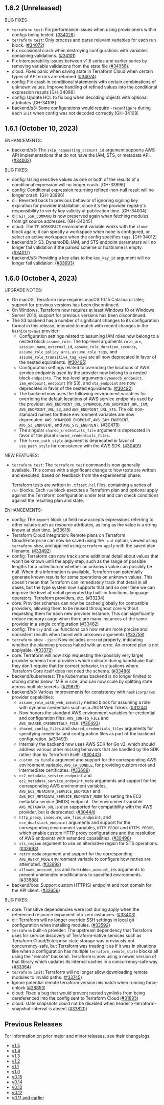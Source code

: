 ## 1.6.2 (Unreleased)

BUG FIXES
* `terraform test`: Fix performance issues when using provisioners within configs being tested. ([#34026](https://github.com/hashicorp/terraform/pull/34026))
* `terraform test`: Only process and parse relevant variables for each run block. ([#34072](https://github.com/hashicorp/terraform/pull/34072))
* Fix occasional crash when destroying configurations with variables containing validations. ([#34101](https://github.com/hashicorp/terraform/pull/34101))
* Fix interoperability issues between v1.6 series and earlier series by removing variable validations from the state file ([#34058](https://github.com/hashicorp/terraform/pull/34058)).
* cloud: Fixes panic when saving state in Terraform Cloud when certain types of API errors are returned ([#34074](https://github.com/hashicorp/terraform/pull/34074)).
* config: Fix crash in conditional statements with certain combinations of unknown values. Improve handling of refined values into the conditional expression results [GH-34096]
* config: Update HCL to fix bug when decoding objects with optional attributes [GH-34108]
* backend/s3: Some configurations would require `-reconfigure` during each `init` when config was not decoded correctly [GH-34108]

## 1.6.1 (October 10, 2023)

ENHANCEMENTS:
* backend/s3: The `skip_requesting_account_id` argument supports AWS API implementations that do not have the IAM, STS, or metadata API. ([#34002](https://github.com/hashicorp/terraform/pull/34002))

BUG FIXES:
* config: Using sensitive values as one or both of the results of a conditional expression will no longer crash. [GH-33996]
* config: Conditional expression returning refined-non-null result will no longer crash. [GH-33996]
* cli: Reverted back to previous behavior of ignoring signing key expiration for provider installation, since it's the provider registry's responsibility to verify key validity at publication time. [GH-34004]
* cli: `GIT_SSH_COMMAND` is now preserved again when fetching modules from git source addresses. [GH-34045]
* cloud: The `TF_WORKSPACE` environment variable works with the `cloud` block again; it can specify a workspace when none is configured, or select an active workspace when the config specifies `tags`. [GH-34012]
* backend/s3: S3, DynamoDB, IAM, and STS endpoint parameters will no longer fail validation if the parsed scheme or hostname is empty. ([#34017](https://github.com/hashicorp/terraform/pull/34017))
* backend/s3: Providing a key alias to the `kms_key_id` argument will no longer fail validation. ([#33993](https://github.com/hashicorp/terraform/pull/33993))

## 1.6.0 (October 4, 2023)

UPGRADE NOTES:
* On macOS, Terraform now requires macOS 10.15 Catalina or later; support for previous versions has been discontinued.
* On Windows, Terraform now requires at least Windows 10 or Windows Server 2016; support for previous versions has been discontinued.
* The S3 backend has a number of significant changes to its configuration format in this release, intended to match with recent changes in the `hashicorp/aws` provider:
    * Configuration settings related to assuming IAM roles now belong to a nested block `assume_role`. The top-level arguments `role_arn`, `session_name`, `external_id`, `assume_role_duration_seconds`, `assume_role_policy_arns`, `assume_role_tags`, and `assume_role_transitive_tag_keys` are all now deprecated in favor of the nested equivalents. ([#30495](https://github.com/hashicorp/terraform/issues/30495))
    * Configuration settings related to overriding the locations of AWS service endpoints used by the provider now belong to a nested block `endpoints`. The top-level arguments `dynamodb_endpoint`, `iam_endpoint`, `endpoint` (fir S3), and `sts_endpoint` are now deprecated in favor of the nested equivalents. ([#30492](https://github.com/hashicorp/terraform/issues/30492))
    * The backend now uses the following environment variables for overriding the default locations of AWS service endpoints used by the provider: `AWS_ENDPOINT_URL_DYNAMODB`, `AWS_ENDPOINT_URL_IAM`, `AWS_ENDPOINT_URL_S3`, and `AWS_ENDPOINT_URL_STS`. The old non-standard names for these environment variables are now deprecated: `AWS_DYNAMODB_ENDPOINT`, `AWS_IAM_ENDPOINT`, `AWS_S3_ENDPOINT`, and `AWS_STS_ENDPOINT`. ([#30479](https://github.com/hashicorp/terraform/issues/30479))
    * The singular `shared_credentials_file` argument is deprecated in favor of the plural `shared_credentials_files`.
    * The `force_path_style` argument is deprecated in favor of `use_path_style` for consistency with the AWS SDK. ([#30491](https://github.com/hashicorp/terraform/issues/30491))

NEW FEATURES:
* `terraform test`: The `terraform test` command is now generally available. This comes with a significant change to how tests are written and executed, based on feedback from the experimental phase.

    Terraform tests are written in `.tftest.hcl` files, containing a series of `run` blocks. Each `run` block executes a Terraform plan and optional apply against the Terraform configuration under test and can check conditions against the resulting plan and state.

ENHANCEMENTS:
* config: The `import` block `id` field now accepts expressions referring to other values such as resource attributes, as long as the value is a string known at plan time. ([#33618](https://github.com/hashicorp/terraform/issues/33618))
* Terraform Cloud integration: Remote plans on Terraform Cloud/Enterprise can now be saved using the `-out` option, viewed using `terraform show`, and applied using `terraform apply` with the saved plan filename. ([#33492](https://github.com/hashicorp/terraform/issues/33492))
* config: Terraform can now track some additional detail about values that won't be known until the apply step, such as the range of possible lengths for a collection or whether an unknown value can possibly be null. When this information is available, Terraform can potentially generate known results for some operations on unknown values. This doesn't mean that Terraform can immediately track that detail in all cases, but the type system now supports that and so over time we can improve the level of detail generated by built-in functions, language operators, Terraform providers, etc. ([#33234](https://github.com/hashicorp/terraform/issues/33234))
* core: Provider schemas can now be cached globally for compatible providers, allowing them to be reused throughout core without requesting them for each new provider instance. This can significantly reduce memory usage when there are many instances of the same provider in a single configuration ([#33482](https://github.com/hashicorp/terraform/pull/33482))
* config: The `try` and `can` functions can now return more precise and consistent results when faced with unknown arguments ([#33758](https://github.com/hashicorp/terraform/pull/33758))
* `terraform show -json`: Now includes `errored` property, indicating whether the planning process halted with an error. An errored plan is not applyable. ([#33372](https://github.com/hashicorp/terraform/issues/33372))
* core: Terraform will now skip requesting the (possibly very large) provider schema from providers which indicate during handshake that they don't require that for correct behavior, in situations where Terraform Core itself does not need the schema. ([#33486](https://github.com/hashicorp/terraform/pull/33486))
* backend/kubernetes: The Kubernetes backend is no longer limited to storing states below 1MiB in size, and can now scale by splitting state across multiple secrets. ([#29678](https://github.com/hashicorp/terraform/pull/29678))
* backend/s3: Various improvements for consistency with `hashicorp/aws` provider capabilities:
    * `assume_role_with_web_identity` nested block for assuming a role with dynamic credentials such as a JSON Web Token. ([#31244](https://github.com/hashicorp/terraform/issues/31244))
    * Now honors the standard AWS environment variables for credential and configuration files: `AWS_CONFIG_FILE` and `AWS_SHARED_CREDENTIALS_FILE`. ([#30493](https://github.com/hashicorp/terraform/issues/30493))
    * `shared_config_files` and `shared_credentials_files` arguments for specifying credential and configuration files as part of the backend configuration. ([#30493](https://github.com/hashicorp/terraform/issues/30493))
    * Internally the backend now uses AWS SDK for Go v2, which should address various other missing behaviors that are handled by the SDK rather than by Terraform itself. ([#30443](https://github.com/hashicorp/terraform/issues/30443))
    * `custom_ca_bundle` argument and support for the corresponding AWS environment variable, `AWS_CA_BUNDLE`, for providing custom root and intermediate certificates. ([#33689](https://github.com/hashicorp/terraform/issues/33689))
    * `ec2_metadata_service_endpoint` and `ec2_metadata_service_endpoint_mode` arguments and support for the corresponding AWS environment variables, `AWS_EC2_METADATA_SERVICE_ENDPOINT` and `AWS_EC2_METADATA_SERVICE_ENDPOINT_MODE` for setting the EC2 metadata service (IMDS) endpoint. The environment variable `AWS_METADATA_URL` is also supported for compatibility with the AWS provider, but is deprecated. ([#30444](https://github.com/hashicorp/terraform/issues/30444))
    * `http_proxy`, `insecure`, `use_fips_endpoint`, and `use_dualstack_endpoint` arguments and support for the corresponding environment variables, `HTTP_PROXY` and `HTTPS_PROXY`, which enable custom HTTP proxy configurations and the resolution of AWS endpoints with extended capabilities. ([#30496](https://github.com/hashicorp/terraform/issues/30496))
    * `sts_region` argument to use an alternative region for STS operations. ([#33693](https://github.com/hashicorp/terraform/issues/33693))
    * `retry_mode` argument and support for the corresponding `AWS_RETRY_MODE` environment variable to configure how retries are attempted. ([#33692](https://github.com/hashicorp/terraform/issues/33692))
    * `allowed_account_ids` and `forbidden_account_ids` arguments to prevent unintended modifications to specified environments. ([#33688](https://github.com/hashicorp/terraform/issues/33688))
* backend/cos: Support custom HTTP(S) endpoint and root domain for the API client. ([#33656](https://github.com/hashicorp/terraform/issues/33656))

BUG FIXES:
* core: Transitive dependencies were lost during apply when the referenced resource expanded into zero instances. ([#33403](https://github.com/hashicorp/terraform/issues/33403))
* cli: Terraform will no longer override SSH settings in local git configuration when installing modules. ([#33592](https://github.com/hashicorp/terraform/issues/33592))
* `terraform` built-in provider: The upstream dependency that Terraform uses for service discovery of Terraform-native services such as Terraform Cloud/Enterprise state storage was previously not concurrency-safe, but Terraform was treating it as if it was in situations like when a configuration has multiple `terraform_remote_state` blocks all using the "remote" backend. Terraform is now using a newer version of that library which updates its internal caches in a concurrency-safe way. ([#33364](https://github.com/hashicorp/terraform/issues/33364))
* `terraform init`: Terraform will no longer allow downloading remote modules to invalid paths. ([#33745](https://github.com/hashicorp/terraform/issues/33745))
* Ignore potential remote terraform version mismatch when running force-unlock ([#28853](https://github.com/hashicorp/terraform/issues/28853))
* cloud: Fixed a bug that would prevent nested symlinks from being dereferenced into the config sent to Terraform Cloud ([#31895](https://github.com/hashicorp/terraform/issues/31895))
* cloud: state snapshots could not be disabled when header x-terraform-snapshot-interval is absent ([#33820](https://github.com/hashicorp/terraform/pull/33820))

## Previous Releases

For information on prior major and minor releases, see their changelogs:

* [v1.5](https://github.com/hashicorp/terraform/blob/v1.5/CHANGELOG.md)
* [v1.4](https://github.com/hashicorp/terraform/blob/v1.4/CHANGELOG.md)
* [v1.3](https://github.com/hashicorp/terraform/blob/v1.3/CHANGELOG.md)
* [v1.2](https://github.com/hashicorp/terraform/blob/v1.2/CHANGELOG.md)
* [v1.1](https://github.com/hashicorp/terraform/blob/v1.1/CHANGELOG.md)
* [v1.0](https://github.com/hashicorp/terraform/blob/v1.0/CHANGELOG.md)
* [v0.15](https://github.com/hashicorp/terraform/blob/v0.15/CHANGELOG.md)
* [v0.14](https://github.com/hashicorp/terraform/blob/v0.14/CHANGELOG.md)
* [v0.13](https://github.com/hashicorp/terraform/blob/v0.13/CHANGELOG.md)
* [v0.12](https://github.com/hashicorp/terraform/blob/v0.12/CHANGELOG.md)
* [v0.11 and earlier](https://github.com/hashicorp/terraform/blob/v0.11/CHANGELOG.md)
